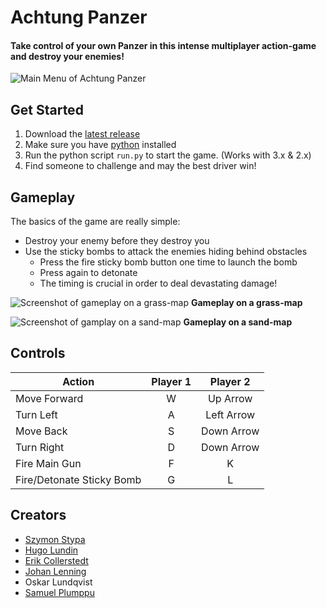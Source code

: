 # Achtung Panzer #

#### Take control of your own Panzer in this intense multiplayer action-game and destroy your enemies!

![Main Menu of Achtung Panzer](http://i.markdownnotes.com/achtung_menu.jpg)

## Get Started
1. Download the [latest release](https://github.com/Greenheart/AchtungPanzer/releases)
2. Make sure you have [python](https://www.python.org/downloads) installed
3. Run the python script `run.py` to start the game. (Works with 3.x & 2.x)
4. Find someone to challenge and may the best driver win!

## Gameplay
The basics of the game are really simple: 
* Destroy your enemy before they destroy you
* Use the sticky bombs to attack the enemies hiding behind obstacles
  * Press the fire sticky bomb button one time to launch the bomb
  * Press again to detonate
  * The timing is crucial in order to deal devastating damage!

![Screenshot of gameplay on a grass-map](http://i.markdownnotes.com/achtung_intense_battle_wow_1.jpg)
**Gameplay on a grass-map**

![Screenshot of gamplay on a sand-map](http://i.markdownnotes.com/achtung_intense_battle_wow_2.jpg)
**Gameplay on a sand-map**

## Controls
|           Action           |    Player 1   |     Player 2    |
| -------------------------- |:-------------:|:---------------:|
| Move Forward               |      W        |     Up Arrow    |
| Turn Left                  |      A        |    Left Arrow   |
| Move Back                  |      S        |     Down Arrow  |
| Turn Right                 |      D        |    Down Arrow   |
| Fire Main Gun              |      F        |        K        |
| Fire/Detonate Sticky Bomb  |      G        |        L        |

## Creators
* [Szymon Stypa](https://github.com/Catagen)
* [Hugo Lundin](https://github.com/hugolundin)
* [Erik Collerstedt](https://github.com/erikcollerstedt)
* [Johan Lenning](https://github.com/Kallshem)
* Oskar Lundqvist
* [Samuel Plumppu](https://github.com/Greenheart)
